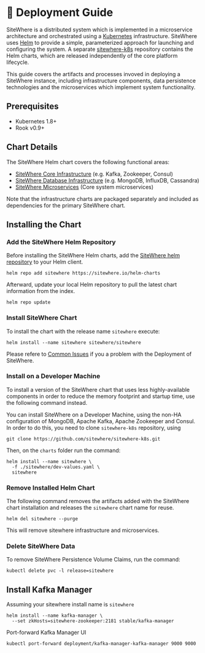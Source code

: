 # :book: Deployment Guide

<Seo/>

SiteWhere is a distributed system which is implemented in a microservice architecture
and orchestrated using a [Kubernetes](https://kubernetes.io/) infrastructure. SiteWhere
uses [Helm](https://helm.sh/) to provide a simple, parameterized approach for launching
and configuring the system. A separate
[sitewhere-k8s](https://github.com/sitewhere/sitewhere-k8s) repository contains
the Helm charts, which are released independently of the core platform
lifecycle.

This guide covers the artifacts and processes invoved in deploying a SiteWhere
instance, including infrastructure components, data persistence technologies
and the microservices which implement system functionality.

## Prerequisites

- Kubernetes 1.8+
- Rook v0.9+

## Chart Details

The SiteWhere Helm chart covers the following functional areas:

- [SiteWhere Core Infrastructure](https://github.com/sitewhere/sitewhere-k8s/tree/master/charts/sitewhere-infra-core) (e.g. Kafka, Zookeeper, Consul)
- [SiteWhere Database Infrastructure](https://github.com/sitewhere/sitewhere-k8s/tree/master/charts/sitewhere-infra-database) (e.g. MongoDB, InfluxDB, Cassandra)
- [SiteWhere Microservices](https://github.com/sitewhere/sitewhere-k8s/tree/master/charts/sitewhere) (Core system microservices)

Note that the infrastructure charts are packaged separately and included as
dependencies for the primary SiteWhere chart.

## Installing the Chart

### Add the SiteWhere Helm Repository

Before installing the SiteWhere Helm charts, add the
[SiteWhere helm repository](https://sitewhere.io/helm-charts/index.yaml)
to your Helm client.

```console
helm repo add sitewhere https://sitewhere.io/helm-charts
```

Afterward, update your local Helm repository to pull the latest
chart information from the index.

```console
helm repo update
```

### Install SiteWhere Chart

To install the chart with the release name `sitewhere` execute:

```console
helm install --name sitewhere sitewhere/sitewhere
```

Please refere to [Common Issues](./common-issues.md) if you a problem with the Deployment of SiteWhere.

### Install on a Developer Machine

To install a version of the SiteWhere chart that uses less
highly-available components in order to reduce the memory footprint
and startup time, use the following command instead.

You can install SiteWhere on a Developer Machine, using the non-HA configuration of MongoDB, Apache Kafka,
Apache Zookeeper and Consul. In order to do this, you need to clone `sitewhere-k8s` repository, using

```console
git clone https://github.com/sitewhere/sitewhere-k8s.git
```

Then, on the `charts` folder run the command:

```console
helm install --name sitewhere \
  -f ./sitewhere/dev-values.yaml \
  sitewhere
```

### Remove Installed Helm Chart

The following command removes the artifacts added with the SiteWhere chart
installation and releases the `sitewhere` chart name for reuse.

```console
helm del sitewhere --purge
```

This will remove sitewhere infrastructure and microservices.

### Delete SiteWhere Data

To remove SiteWhere Persistence Volume Claims, run the command:

```console
kubectl delete pvc -l release=sitewhere
```

## Install Kafka Manager

Assuming your sitewhere install name is `sitewhere`

```console
helm install --name kafka-manager \
  --set zkHosts=sitewhere-zookeeper:2181 stable/kafka-manager
```

Port-forward Kafka Manager UI

```console
kubectl port-forward deployment/kafka-manager-kafka-manager 9000 9000
```
